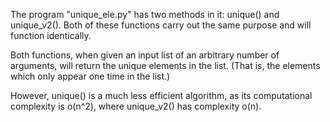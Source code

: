 The program "unique_ele.py" has two methods in it: unique() and unique_v2(). Both of these functions carry out the same purpose and will function identically.

Both functions, when given an input list of an arbitrary number of arguments, will return the unique elements in the list. (That is, the elements which only appear one time in the list.)

However, unique() is a much less efficient algorithm, as its computational complexity is o(n^2), where unique_v2() has complexity o(n).